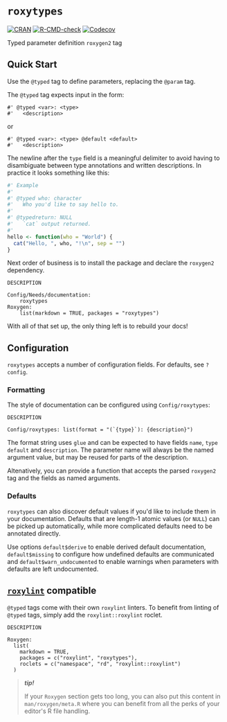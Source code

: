 # `roxytypes`

<!-- badges: start -->
[![CRAN](https://img.shields.io/cran/v/roxytypes.svg)](https://cran.r-project.org/package=roxytypes)
[![R-CMD-check](https://github.com/dgkf/roxytypes/actions/workflows/R-CMD-check.yaml/badge.svg)](https://github.com/dgkf/roxytypes/actions/workflows/R-CMD-check.yaml)
[![Codecov](https://img.shields.io/codecov/c/github/dgkf/roxytypes/main.svg)](https://app.codecov.io/gh/dgkf/roxytypes)
<!-- badges: end -->

Typed parameter definition `roxygen2` tag

## Quick Start

Use the `@typed` tag to define parameters, replacing the `@param` tag.

The `@typed` tag expects input in the form:

```
#' @typed <var>: <type>
#'   <description>
```

or

```
#' @typed <var>: <type> @default <default>
#'   <description>
```

The newline after the `type` field is a meaningful delimiter to avoid having to
disambiguate between type annotations and written descriptions. In practice it
looks something like this:

```r
#' Example
#'
#' @typed who: character
#'   Who you'd like to say hello to.
#'
#' @typedreturn: NULL
#'   `cat` output returned.
#'
hello <- function(who = "World") {
  cat("Hello, ", who, "!\n", sep = "")
}
```

Next order of business is to install the package and declare the 
`roxygen2` dependency. 

`DESCRIPTION`
```
Config/Needs/documentation:
    roxytypes
Roxygen:
    list(markdown = TRUE, packages = "roxytypes")
```

With all of that set up, the only thing left is to rebuild your docs!

## Configuration

`roxytypes` accepts a number of configuration fields. For defaults, see
`?config`.

### Formatting

The style of documentation can be configured using `Config/roxytypes`:

`DESCRIPTION`
```
Config/roxytypes: list(format = "(`{type}`): {description}")
```

The format string uses `glue` and can be expected to have fields `name`, `type`
`default` and `description`. The parameter name will always be the named 
argument value, but may be reused for parts of the description.

Altenatively, you can provide a function that accepts the parsed `roxygen2` tag
and the fields as named arguments.

### Defaults

`roxytypes` can also discover default values if you'd like to include them in
your documentation. Defaults that are length-1 atomic values (or `NULL`) can be
picked up automatically, while more complicated defaults need to be annotated
directly.

Use options `default$derive` to enable derived default documentation,
`default$missing` to configure how undefined defaults are communicated and
`default$warn_undocumented` to enable warnings when parameters with defaults are
left undocumented.

## [`roxylint`](https://github.com/dgkf/roxylint) compatible

`@typed` tags come with their own `roxylint` linters. To benefit from linting of
`@typed` tags, simply add the `roxylint::roxylint` roclet.

`DESCRIPTION`
```
Roxygen:
  list(
    markdown = TRUE,
    packages = c("roxylint", "roxytypes"),
    roclets = c("namespace", "rd", "roxylint::roxylint")
  )
```

> ***tip!***
>
> If your `Roxygen` section gets too long, you can also put this content in
> `man/roxygen/meta.R` where you can benefit from all the perks of your editor's
> R file handling.

